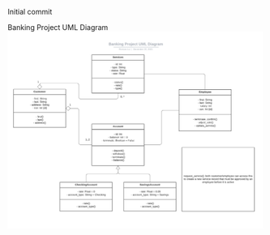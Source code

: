 Initial commit

Banking Project UML Diagram
![umlpng](https://github.com/rlui001/Banking-Project/blob/main/diagram/Banking%20Project%20UML%20Diagram.png?raw=true)
